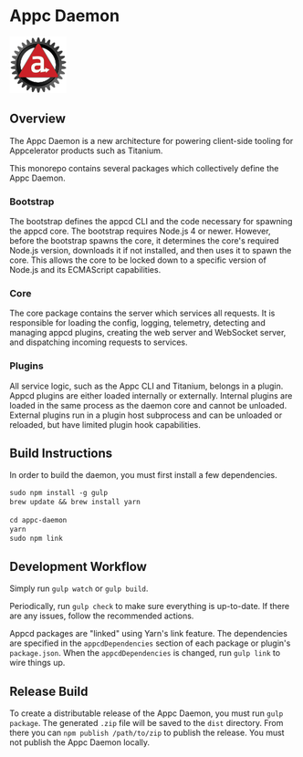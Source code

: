 # Appc Daemon

![Appc Daemon logo](appc-daemon.png)

## Overview

The Appc Daemon is a new architecture for powering client-side tooling for Appcelerator products
such as Titanium.

This monorepo contains several packages which collectively define the Appc Daemon.

### Bootstrap

The bootstrap defines the appcd CLI and the code necessary for spawning the appcd core. The
bootstrap requires Node.js 4 or newer. However, before the bootstrap spawns the core, it determines
the core's required Node.js version, downloads it if not installed, and then uses it to spawn the
core. This allows the core to be locked down to a specific version of Node.js and its ECMAScript
capabilities.

### Core

The core package contains the server which services all requests. It is responsible for loading the
config, logging, telemetry, detecting and managing appcd plugins, creating the web server and
WebSocket server, and dispatching incoming requests to services.

### Plugins

All service logic, such as the Appc CLI and Titanium, belongs in a plugin. Appcd plugins are either
loaded internally or externally. Internal plugins are loaded in the same process as the daemon core
and cannot be unloaded. External plugins run in a plugin host subprocess and can be unloaded or
reloaded, but have limited plugin hook capabilities.

## Build Instructions

In order to build the daemon, you must first install a few dependencies.

```
sudo npm install -g gulp
brew update && brew install yarn

cd appc-daemon
yarn
sudo npm link
```

## Development Workflow

Simply run `gulp watch` or `gulp build`.

Periodically, run `gulp check` to make sure everything is up-to-date. If there are any issues,
follow the recommended actions.

Appcd packages are "linked" using Yarn's link feature. The dependencies are specified in the
`appcdDependencies` section of each package or plugin's `package.json`. When the `appcdDependencies`
is changed, run `gulp link` to wire things up.

## Release Build

To create a distributable release of the Appc Daemon, you must run `gulp package`. The generated
`.zip` file will be saved to the `dist` directory. From there you can `npm publish /path/to/zip` to
publish the release. You must not publish the Appc Daemon locally.
